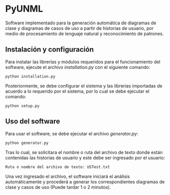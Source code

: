 # PyUNML

Software implementado para la generación automática de diagramas de clase y diagramas de casos de uso a partir de historias de usuario, por medio de procesamiento de lenguaje natural y reconocimiento de patrones.

## Instalación y configuración

Para instalar las librerías y módulos requeridos para el funcionamiento del software, ejecute el archivo _installation.py_ con el siguiente comando:
```
python installation.py
```

Posteriormente, se debe configurar el sistema y las librerías importadas de acuerdo a lo requerido por el sistema, por lo cual se debe ejecutar el comando:
```
python setup.py
```

## Uso del software

Para usar el software, se debe ejecutar el archivo _generator.py_:
```
python generator.py
```

Tras lo cual, se solicitara el nombre o ruta del archivo de texto donde están contenidas las historias de usuario y este debe ser ingresado por el usuario:
```
Ruta o nombre del archivo de texto: USTest.txt
```

Una vez ingresado el archivo, el software iniciará el análisis automáticamente y procederá a generar los correspondientes diagramas de clase y casos de uso (Puede tardar 1 o 2 minutos).